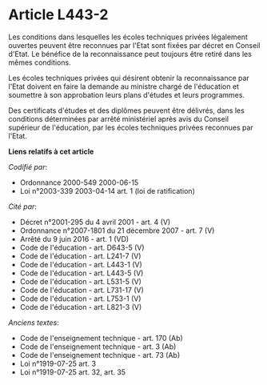 # Article L443-2

Les conditions dans lesquelles les écoles techniques privées légalement ouvertes peuvent être reconnues par l'Etat sont
fixées par décret en Conseil d'Etat. Le bénéfice de la reconnaissance peut toujours être retiré dans les mêmes conditions.

Les écoles techniques privées qui désirent obtenir la reconnaissance par l'Etat doivent en faire la demande au ministre
chargé de l'éducation et soumettre à son approbation leurs plans d'études et leurs programmes.

Des certificats d'études et des diplômes peuvent être délivrés, dans les conditions déterminées par arrêté ministériel après
avis du Conseil supérieur de l'éducation, par les écoles techniques privées reconnues par l'Etat.

**Liens relatifs à cet article**

_Codifié par_:

  - Ordonnance 2000-549 2000-06-15
  - Loi n°2003-339 2003-04-14 art. 1 (loi de ratification)

_Cité par_:

  - Décret n°2001-295 du 4 avril 2001 - art. 4 (V)
  - Ordonnance n°2007-1801 du 21 décembre 2007 - art. 7 (V)
  - Arrêté du 9 juin 2016 - art. 1 (VD)
  - Code de l'éducation - art. D643-5 (V)
  - Code de l'éducation - art. L241-7 (V)
  - Code de l'éducation - art. L443-1 (V)
  - Code de l'éducation - art. L443-5 (V)
  - Code de l'éducation - art. L531-5 (V)
  - Code de l'éducation - art. L731-17 (V)
  - Code de l'éducation - art. L753-1 (V)
  - Code de l'éducation - art. L821-3 (V)

_Anciens textes_:

  - Code de l'enseignement technique - art. 170 (Ab)
  - Code de l'enseignement technique - art. 3 (Ab)
  - Code de l'enseignement technique - art. 73 (Ab)
  - Loi n°1919-07-25 art. 3
  - Loi n°1919-07-25 art. 32, art. 35
